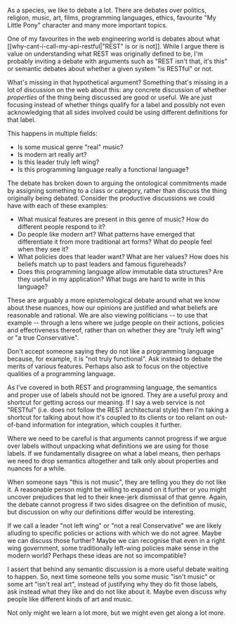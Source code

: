 As a species, we like to debate a lot. There are debates over politics,
religion, music, art, films, programming languages, ethics, favourite
"My Little Pony" character and many more important topics.

One of my favourites in the web engineering world is debates about what
[[why-cant-i-call-my-api-restful|"REST" is or is not]]. While I argue there
is value on understanding what REST was originally defined to be, I'm
probably inviting a debate with arguments such as "REST isn't that, it's this"
or semantic debates about whether a given system "is RESTful" or not.

What's missing in that hypothetical argument? Something that's missing
in a lot of discussion on the web about this: any concrete discussion
of whether *properties* of the thing being discussed are good or useful. We
are just focusing instead of whether things qualify for a label and possibly
not even acknowledging that all sides involved could be using different
definitions for that label.

This happens in multiple fields:

* Is some musical genre "real" music?
* Is modern art really art?
* Is this leader truly left wing?
* Is this programming language really a functional language?

The debate has broken down to arguing the ontological commitments made
by assigning something to a class or category, rather than discuss the
thing originally being debated. Consider the productive discussions
we could have with each of these examples:

* What musical features are present in this genre of music? How do different people respond to it?
* Do people like modern art? What patterns have emerged that differentiate it from more traditional art forms? What do people feel when they see it?
* What policies does that leader want? What are her values? How does his beliefs match up to past leaders and famous figureheads?
* Does this programming language allow immutable data structures? Are they useful in my application? What bugs are hard to write in this language?

These are arguably a more epistemological debate around what we know
about these nuances, how our opinions are justified and what beliefs are
reasonable and rational. We are also viewing politicians -- to use that example
-- through a lens where we judge people on their actions, policies and
effectiveness thereof, rather than on whether they are "truly left wing" or
"a true Conservative".

Don't accept someone saying they do not like a programming language because,
for example, it is "not truly functional". Ask instead to debate the merits
of various features. Perhaps also ask to
focus on the objective qualities of a programming language.

As I've covered in both REST and programming language, the semantics and
proper use of labels should not be ignored. They are a useful proxy and
shortcut for getting across our meaning. If I say a web service is not
"RESTful" (i.e. does not follow the REST architectural style) then I'm taking
a shortcut for talking about how it's coupled to its clients or too reliant
on out-of-band information for integration, which couples it further.

Where we need to be careful is that arguments cannot progress if we argue
over labels without unpacking what definitions we are using for those labels.
If we fundamentally disagree on what a label means, then perhaps we need to
drop semantics altogether and talk only about properties and nuances for a
while.

When someone says "this is not music", they are telling you they do not like
it. A reasonable person might be willing to expand on it further or you
might uncover prejudices that led to their knee-jerk dismissal of that genre.
Again, the debate cannot progress if two sides disagree on the definition of
music, but discussion on why our definitions differ would be interesting.

If we call a leader "not left wing" or "not a real Conservative" we are likely
alluding to specific policies or actions with which we do not agree. Maybe we
can discuss those further? Maybe we can recognise that even in a right wing
government, some traditionally left-wing policies make sense in the modern
world? Perhaps these ideas are not so imcompatible?

I assert that behind any semantic discussion is a more useful debate waiting
to happen. So, next time someone tells you some music "isn't music" or some
art "isn't real art", instead of justifying why they do fit those labels, ask
instead what they like and do not like about it. Maybe even discuss why people
like different kinds of art and music.

Not only might we learn a lot more, but we might even get along a lot more.
